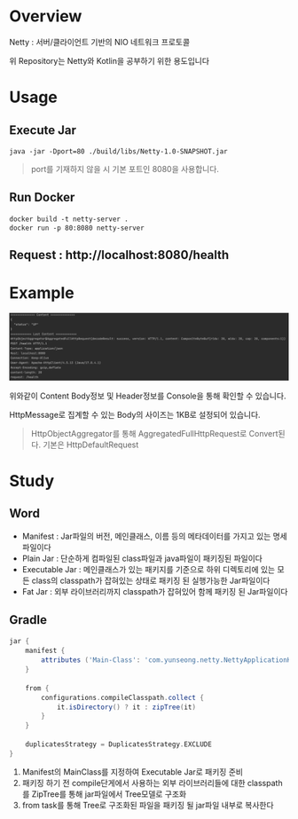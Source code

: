# Overview

Netty : 서버/클라이언트 기반의 NIO 네트워크 프로토콜

위 Repository는 Netty와 Kotlin을 공부하기 위한 용도입니다

# Usage

## Execute Jar

```
java -jar -Dport=80 ./build/libs/Netty-1.0-SNAPSHOT.jar
```

> port를 기재하지 않을 시 기본 포트인 8080을 사용합니다.

## Run Docker

```
docker build -t netty-server .
docker run -p 80:8080 netty-server
```

## Request : http://localhost:8080/health

# Example

![image](./img.png)

위와같이 Content Body정보 및 Header정보를 Console을 통해 확인할 수 있습니다.

HttpMessage로 집계할 수 있는 Body의 사이즈는 1KB로 설정되어 있습니다. 

> HttpObjectAggregator를 통해 AggregatedFullHttpRequest로 Convert된다. 기본은 HttpDefaultRequest

# Study

## Word

* Manifest : Jar파일의 버전, 메인클래스, 이름 등의 메타데이터를 가지고 있는 명세파일이다
* Plain Jar : 단순하게 컴파일된 class파일과 java파일이 패키징된 파일이다
* Executable Jar : 메인클래스가 있는 패키지를 기준으로 하위 디렉토리에 있는 모든 class의 classpath가 잡혀있는 상태로 패키징 된 실행가능한 Jar파일이다
* Fat Jar : 외부 라이브러리까지 classpath가 잡혀있어 함께 패키징 된 Jar파일이다

## Gradle

```groovy
jar {
    manifest {
        attributes ('Main-Class': 'com.yunseong.netty.NettyApplicationKt')
    }

    from {
        configurations.compileClasspath.collect {
            it.isDirectory() ? it : zipTree(it)
        }
    }

    duplicatesStrategy = DuplicatesStrategy.EXCLUDE
}
```
1. Manifest의 MainClass를 지정하여 Executable Jar로 패키징 준비
2. 패키징 하기 전 compile단게에서 사용하는 외부 라이브러리들에 대한 classpath를 ZipTree를 통해 jar파일에서 Tree모델로 구조화
3. from task를 통해 Tree로 구조화된 파일을 패키징 될 jar파일 내부로 복사한다
